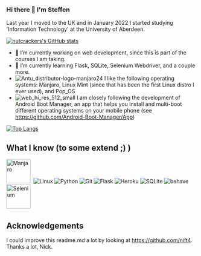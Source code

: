 ### Hi there 👋 I'm Steffen

Last year I moved to the UK and in January 2022 I started studying 'Information Technology' at the University of Aberdeen.

[![nutcrackers's GitHub stats](https://github-readme-stats.vercel.app/api?username=nutcracker22&show_icons=true&include_all_commits=true&theme=tokyonight)](https://github.com/nutcracker22)

- 🔭 I’m currently working on web development, since this is part of the courses I am taking.
- 🌱 I’m currently learning Flask, SQLite, Selenium Webdriver, and a couple more.
- ![Antu_distributor-logo-manjaro24](https://user-images.githubusercontent.com/99359980/155731911-55ac3ffe-a071-4352-9e15-bec75d309ccf.png)
I like the following operating systems: Manjaro, Linux Mint (since that has been the first Linux distro I ever used), and Pop_OS
- ![web_hi_res_512_small](https://user-images.githubusercontent.com/99359980/155731173-fcc931ce-907b-43d2-befb-1edd364f0d99.png)
I am closely following the development of Android Boot Manager, an app that helps you install and multi-boot different operating systems on your mobile phone (see https://github.com/Android-Boot-Manager/App)

<!--
## so far I'm using these languages
-->
[![Top Langs](https://github-readme-stats.vercel.app/api/top-langs/?username=nutcracker22&layout=compact&langs_count=10&theme=swift)](https://github.com/nutcracker22?tab=repositories)


## What I know (to some extend ;) )
<img src="https://upload.wikimedia.org/wikipedia/commons/8/85/Manjaro_logo_text.svg" title="Manjaro" alt="Manjaro" height="64"/>&nbsp;
![Linux](https://www.vectorlogo.zone/logos/linux/linux-icon.svg)
![Python](https://www.vectorlogo.zone/logos/python/python-icon.svg)
![Git](https://www.vectorlogo.zone/logos/git-scm/git-scm-icon.svg)
![Flask](https://www.vectorlogo.zone/logos/pocoo_flask/pocoo_flask-ar21.svg)
![Heroku](https://www.vectorlogo.zone/logos/heroku/heroku-ar21.svg)
![SQLite](https://www.vectorlogo.zone/logos/sqlite/sqlite-ar21.svg)
![behave](https://www.vectorlogo.zone/logos/cucumberio/cucumberio-ar21.svg)
<img src="https://github.com/gilbarbara/logos/blob/master/logos/selenium.svg" title="Selenium" alt="Selenium" height="64"/>&nbsp;

## Acknowledgements
I could improve this readme.md a lot by looking at https://github.com/nift4. Thanks a lot, Nick.




<!--
**nutcracker22/nutcracker22** is a ✨ _special_ ✨ repository because its `README.md` (this file) appears on your GitHub profile.

Here are some ideas to get you started:

- 🔭 I’m currently working on web development, since this is part of the course I am taking at University of Aberdeen
- 🌱 I’m currently learning Flask, SQLite, Selenium Webdriver, and a couple more
- 👯 I’m looking to collaborate on ...
- 🤔 I’m looking for help with ...
- 💬 Ask me about ...
- 📫 How to reach me: ...
- 😄 Pronouns: ...
- ⚡ Fun fact: ...



## What's up?
- I help developing LineageOS for cedric & yggdrasil and I am maintaing a fork of it
- I work on multi-boot for phones
- I mod Telegram for Android (Catogram X)
- I maintain an popular magisk module, microG Installer Revived
- I have various side projects
## ... using these languages
[![Top Langs](https://github-readme-stats.vercel.app/api/top-langs/?username=nift4&layout=compact&langs_count=10&theme=tokyonight)](https://github.com/nift4?tab=repositories)

## What I know
![Linux](https://www.vectorlogo.zone/logos/linux/linux-icon.svg)
![Git](https://www.vectorlogo.zone/logos/git-scm/git-scm-icon.svg)
![Bash](https://www.vectorlogo.zone/logos/gnu_bash/gnu_bash-icon.svg)
![Java](https://www.vectorlogo.zone/logos/java/java-icon.svg)
![Jenkins](https://www.vectorlogo.zone/logos/jenkins/jenkins-icon.svg)

-->
